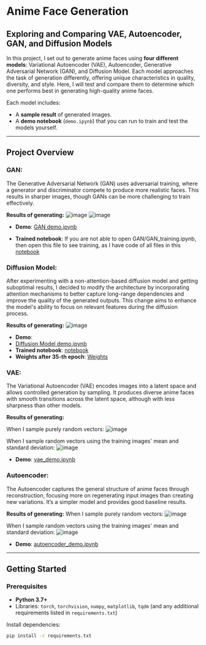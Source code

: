# **Anime Face Generation**

## **Exploring and Comparing VAE, Autoencoder, GAN, and Diffusion Models**

In this project, I set out to generate anime faces using **four different models**: Variational Autoencoder (VAE), Autoencoder, Generative Adversarial Network (GAN), and Diffusion Model. Each model approaches the task of generation differently, offering unique characteristics in quality, diversity, and style. Here, I will test and compare them to determine which one performs best in generating high-quality anime faces.

Each model includes:
- A **sample result** of generated images.
- A **demo notebook** (`demo.ipynb`) that you can run to train and test the models yourself.

---

## Project Overview

### GAN:
The Generative Adversarial Network (GAN) uses adversarial training, where a generator and discriminator compete to produce more realistic faces. This results in sharper images, though GANs can be more challenging to train effectively.

**Results of generating:**
![image](https://github.com/user-attachments/assets/886e4eaa-9775-4c09-8213-139bed3846e4)
![image](https://github.com/user-attachments/assets/ff26523e-3384-4aab-9250-8045ac18970a)


- **Demo**: [GAN demo.ipynb](./GAN/GAN_demo.ipynb)

- **Trained notebook**: If you are not able to open GAN/GAN_training.ipynb, then open this file to see training, as I have code of all files in this [notebook](https://drive.google.com/file/d/19YW5mzsTPKO1i2SuNskB3mX-f6NmMpm8/view?usp=sharing)

### Diffusion Model:
After experimenting with a non-attention-based diffusion model and getting suboptimal results, I decided to modify the architecture by incorporating attention mechanisms to better capture long-range dependencies and improve the quality of the generated outputs. This change aims to enhance the model's ability to focus on relevant features during the diffusion process.


**Results of generating:**
![image](https://github.com/user-attachments/assets/d54a6a6f-3c29-4092-b3d7-efe87fafaa69)


- **Demo**:
- [Diffusion Model demo.ipynb](./Diffusion/diff_demo.ipynb)
- **Trained notebook**: [notebook](https://drive.google.com/file/d/1oRt-ekHGpjgfTH_wz8ANhCf3e-L4MF4L/view?usp=sharing)
- **Weights after 35-th epoch**: [Weights](https://drive.google.com/file/d/1fQoEAaiVJeBYbmZorFwp6sJOSeIHx6ze/view?usp=drive_link)
  
### VAE:
The Variational Autoencoder (VAE) encodes images into a latent space and allows controlled generation by sampling. It produces diverse anime faces with smooth transitions across the latent space, although with less sharpness than other models.

**Results of generating:**

When I sample purely random vectors:
![image](https://github.com/user-attachments/assets/f91527a8-b9b8-42ab-befc-c6477b014030)






When I sample random vectors using the training images' mean and standard deviation:
![image](https://github.com/user-attachments/assets/451cf30f-453e-43cb-a8a0-77dc8aa85a5a)




- **Demo**: [vae_demo.ipynb](./VAE/vae_demo.ipynb)

### Autoencoder:
The Autoencoder captures the general structure of anime faces through reconstruction, focusing more on regenerating input images than creating new variations. It’s a simpler model and provides good baseline results.

**Results of generating:**
When I sample purely random vectors:
![image](https://github.com/user-attachments/assets/44c26af1-63ba-413b-ba34-75acbb91db93)


When I sample random vectors using the training images' mean and standard deviation: 
![image](https://github.com/user-attachments/assets/e998dd49-e59f-4f6a-a8f1-81615682d82b)

- **Demo**: [autoencoder_demo.ipynb](./Autoencoder/autoencoder_demo.ipynb)



---

## Getting Started

### Prerequisites
- **Python 3.7+**
- Libraries: `torch`, `torchvision`, `numpy`, `matplotlib`, `tqdm` (and any additional requirements listed in `requirements.txt`)

Install dependencies:
```bash
pip install -r requirements.txt
